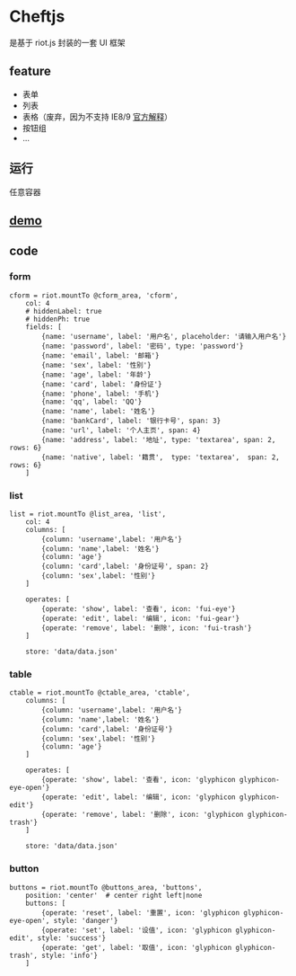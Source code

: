 # Cheftjs
是基于 riot.js 封装的一套 UI 框架

## feature
* 表单
* 列表
* 表格（废弃，因为不支持 IE8/9 [官方解释](https://muut.com/riotjs/download.html#known-issues)）
* 按钮组
* ...

## 运行
任意容器

## [demo](http://riot.cheft.cn)

## code

### form

    cform = riot.mountTo @cform_area, 'cform',
        col: 4
        # hiddenLabel: true
        # hiddenPh: true
        fields: [
            {name: 'username', label: '用户名', placeholder: '请输入用户名'}
            {name: 'password', label: '密码', type: 'password'}
            {name: 'email', label: '邮箱'}
            {name: 'sex', label: '性别'}
            {name: 'age', label: '年龄'}
            {name: 'card', label: '身份证'}
            {name: 'phone', label: '手机'}
            {name: 'qq', label: 'QQ'}
            {name: 'name', label: '姓名'}
            {name: 'bankCard', label: '银行卡号', span: 3}
            {name: 'url', label: '个人主页', span: 4}
            {name: 'address', label: '地址', type: 'textarea', span: 2, rows: 6}
            {name: 'native', label: '籍贯',  type: 'textarea',  span: 2, rows: 6}
        ]

### list

    list = riot.mountTo @list_area, 'list',
        col: 4
        columns: [
            {column: 'username',label: '用户名'}
            {column: 'name',label: '姓名'}
            {column: 'age'}
            {column: 'card',label: '身份证号', span: 2}
            {column: 'sex',label: '性别'}
        ]

        operates: [
            {operate: 'show', label: '查看', icon: 'fui-eye'}
            {operate: 'edit', label: '编辑', icon: 'fui-gear'}
            {operate: 'remove', label: '删除', icon: 'fui-trash'}
        ]

        store: 'data/data.json'

### table

    ctable = riot.mountTo @ctable_area, 'ctable',
        columns: [
            {column: 'username',label: '用户名'}
            {column: 'name',label: '姓名'}
            {column: 'card',label: '身份证号'}
            {column: 'sex',label: '性别'}
            {column: 'age'}
        ]

        operates: [
            {operate: 'show', label: '查看', icon: 'glyphicon glyphicon-eye-open'}
            {operate: 'edit', label: '编辑', icon: 'glyphicon glyphicon-edit'}
            {operate: 'remove', label: '删除', icon: 'glyphicon glyphicon-trash'}
        ]

        store: 'data/data.json'

### button

    buttons = riot.mountTo @buttons_area, 'buttons',
        position: 'center'  # center right left|none
        buttons: [
            {operate: 'reset', label: '重置', icon: 'glyphicon glyphicon-eye-open', style: 'danger'}
            {operate: 'set', label: '设值', icon: 'glyphicon glyphicon-edit', style: 'success'}
            {operate: 'get', label: '取值', icon: 'glyphicon glyphicon-trash', style: 'info'}
        ]
